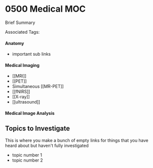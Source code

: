 # 0500 Medical MOC
Brief Summary

Associated Tags: 

#### Anatomy
- important sub links

#### Medical Imaging
- [[MRI]]
- [[PET]]
- Simultaneous [[MR-PET]]
- [[fNIRS]]
- [[X-ray]]
- [[ultrasound]]

#### Medical Image Analysis


## Topics to Investigate
This is where you make a bunch of empty links for things that you have heard about but haven't fully investigated
- topic number 1
- topic number 2
